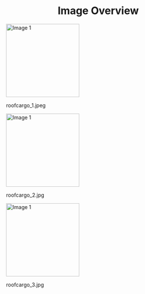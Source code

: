 <h1 style ="text-align: center;"> Image Overview </h1>
<div>
<div style="width="20%">
<img src="https://media.evkx.net/multimedia/technology/cargoandtowing/roofcargo/roofcargo_1_xst.jpeg" alt="Image 1" style="width: 200px;">
<p>roofcargo_1.jpeg</p>
</div>
<div style="width="20%">
<img src="https://media.evkx.net/multimedia/technology/cargoandtowing/roofcargo/roofcargo_2_xst.jpg" alt="Image 1" style="width: 200px;">
<p>roofcargo_2.jpg</p>
</div>
<div style="width="20%">
<img src="https://media.evkx.net/multimedia/technology/cargoandtowing/roofcargo/roofcargo_3_xst.jpg" alt="Image 1" style="width: 200px;">
<p>roofcargo_3.jpg</p>
</div>
</div>
